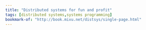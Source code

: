 ```yaml
---
title: "Distributed systems for fun and profit"
tags: [distributed systems,systems programming]
bookmark-of: "http://book.mixu.net/distsys/single-page.html"
---
```

